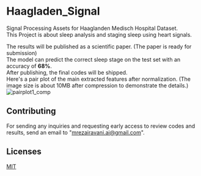 # Haagladen_Signal
Signal Processing Assets for Haaglanden Medisch Hospital Dataset.<br>
This Project is about sleep analysis and staging sleep using heart signals.

The results will be published as a scientific paper. (The paper is ready for submission)<br>
The model can predict the correct sleep stage on the test set with an accuracy of **68%**. <br>
After publishing, the final codes will be shipped.<br>
Here's a pair plot of the main extracted features after normalization. (The image size is about 10MB after compression to demonstrate the details.)<br>
![pairplot1_comp](https://github.com/mrezaus/Haagladen_Signal/assets/122408162/8dcdd189-cd6c-4e01-9e52-dd850e5f60b7)


## Contributing
For sending any inquiries and requesting early access to review codes and results, send an email to "mrezairavani.ai@gmail.com".

## Licenses

[MIT](https://choosealicense.com/licenses/mit/)
